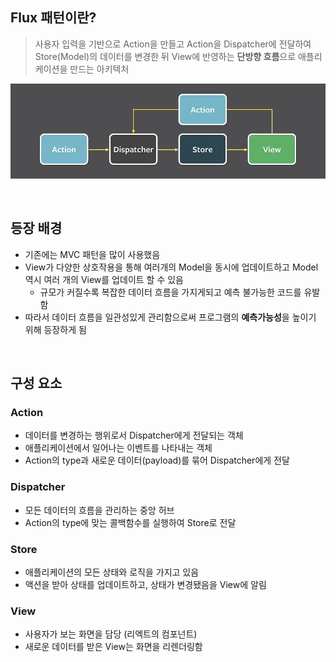 ## Flux 패턴이란?

> 사용자 입력을 기반으로 Action을 만들고 Action을 Dispatcher에 전달하여 Store(Model)의 데이터를 변경한 뒤 View에 반영하는 **단방향 흐름**으로 애플리케이션을 만드는 아키텍처

![img](/assets/flux-pattern.webp)

<br/>

## 등장 배경

- 기존에는 MVC 패턴을 많이 사용했음
- View가 다양한 상호작용을 통해 여러개의 Model을 동시에 업데이트하고 Model역시 여러 개의 View를 업데이트 할 수 있음
  - 규모가 커질수록 복잡한 데이터 흐름을 가지게되고 예측 불가능한 코드를 유발함
- 따라서 데이터 흐름을 일관성있게 관리함으로써 프로그램의 **예측가능성**을 높이기 위해 등장하게 됨

<br/>

## 구성 요소

### Action

- 데이터를 변경하는 행위로서 Dispatcher에게 전달되는 객체
- 애플리케이션에서 일어나는 이벤트를 나타내는 객체
- Action의 type과 새로운 데이터(payload)를 묶어 Dispatcher에게 전달

### Dispatcher

- 모든 데이터의 흐름을 관리하는 중앙 허브
- Action의 type에 맞는 콜백함수를 실행하여 Store로 전달

### Store

- 애플리케이션의 모든 상태와 로직을 가지고 있음
- 액션을 받아 상태를 업데이트하고, 상태가 변경됐음을 View에 알림

### View

- 사용자가 보는 화면을 담당 (리엑트의 컴포넌트)
- 새로운 데이터를 받은 View는 화면을 리렌더링함
